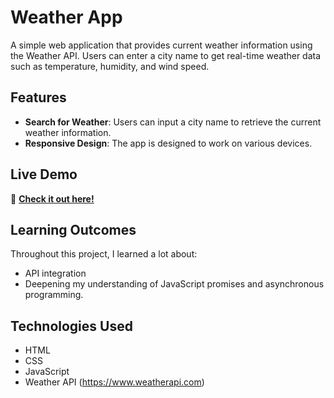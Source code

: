 # Weather App

A simple web application that provides current weather information using the Weather API. Users can enter a city name to get real-time weather data such as temperature, humidity, and wind speed.

## Features

- **Search for Weather**: Users can input a city name to retrieve the current weather information.
- **Responsive Design**: The app is designed to work on various devices.

## Live Demo

🔗 **[Check it out here!](https://mohin-21.github.io/weather/)**

## Learning Outcomes

Throughout this project, I learned a lot about:
- API integration
- Deepening my understanding of JavaScript promises and asynchronous programming.

## Technologies Used

- HTML
- CSS
- JavaScript
- Weather API (https://www.weatherapi.com)

